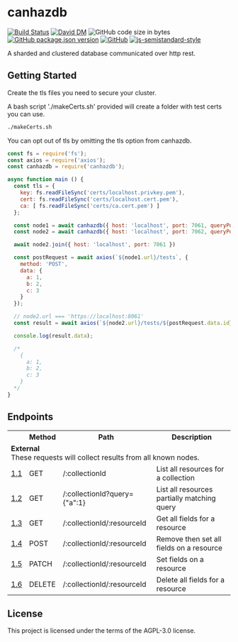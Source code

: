 # canhazdb
[![Build Status](https://travis-ci.org/markwylde/canhazdb.svg?branch=master)](https://travis-ci.org/markwylde/canhazdb)
[![David DM](https://david-dm.org/markwylde/canhazdb.svg)](https://david-dm.org/markwylde/canhazdb)
![GitHub code size in bytes](https://img.shields.io/github/languages/code-size/markwylde/canhazdb)
[![GitHub package.json version](https://img.shields.io/github/package-json/v/markwylde/canhazdb)](https://github.com/markwylde/canhazdb/blob/master/package.json)
[![GitHub](https://img.shields.io/github/license/markwylde/canhazdb)](https://github.com/markwylde/canhazdb/blob/master/LICENSE)
[![js-semistandard-style](https://img.shields.io/badge/code%20style-semistandard-brightgreen.svg?style=flat-square)](https://github.com/standard/semistandard)

A sharded and clustered database communicated over http rest.

## Getting Started
Create the tls files you need to secure your cluster.

A bash script './makeCerts.sh' provided will create a folder with test certs you can use.

```bash
./makeCerts.sh
```

You can opt out of tls by omitting the tls option from canhazdb.

```javascript
const fs = require('fs');
const axios = require('axios');
const canhazdb = require('canhazdb');

async function main () {
  const tls = {
    key: fs.readFileSync('certs/localhost.privkey.pem'),
    cert: fs.readFileSync('certs/localhost.cert.pem'),
    ca: [ fs.readFileSync('certs/ca.cert.pem') ]
  };

  const node1 = await canhazdb({ host: 'localhost', port: 7061, queryPort: 8061, tls })
  const node2 = await canhazdb({ host: 'localhost', port: 7062, queryPort: 8062, tls })

  await node2.join({ host: 'localhost', port: 7061 })

  const postRequest = await axios(`${node1.url}/tests`, {
    method: 'POST',
    data: {
      a: 1,
      b: 2,
      c: 3
    }
  });

  // node2.url === 'https://localhost:8061'
  const result = await axios(`${node2.url}/tests/${postRequest.data.id}`);

  console.log(result.data);

  /*
    {
      a: 1,
      b: 2,
      c: 3
    }
  */
}
```

## Endpoints

<table>
  <tr>
    <th></th>
    <th>Method</th>
    <th>Path</th>
    <th>Description</th>
  </tr>
  <tr>
    <td colspan=4>
      <strong>External</strong></br>
      These requests will collect results from all known nodes.
    </td>
  </tr>
  <tr>
    <td><a href="https://www.github.com/markwylde/canhazdb">1.1</a></td>
    <td>GET</td>
    <td>/:collectionId</td>
    <td>List all resources for a collection</td>
  </tr>
  <tr>
    <td><a href="https://www.github.com/markwylde/canhazdb">1.2</a></td>
    <td>GET</td>
    <td>/:collectionId?query={"a":1}</td>
    <td>List all resources partially matching query</td>
  </tr>
  <tr>
    <td><a href="https://www.github.com/markwylde/canhazdb">1.3</a></td>
    <td>GET</td>
    <td>/:collectionId/:resourceId</td>
    <td>Get all fields for a resource</td>
  </tr>
  <tr>
    <td><a href="https://www.github.com/markwylde/canhazdb">1.4</a></td>
    <td>POST</td>
    <td>/:collectionId/:resourceId</td>
    <td>Remove then set all fields on a resource</td>
  </tr>
  <tr>
    <td><a href="https://www.github.com/markwylde/canhazdb">1.5</a></td>
    <td>PATCH</td>
    <td>/:collectionId/:resourceId</td>
    <td>Set fields on a resource</td>
  </tr>
  <tr>
    <td><a href="https://www.github.com/markwylde/canhazdb">1.6</a></td>
    <td>DELETE</td>
    <td>/:collectionId/:resourceId</td>
    <td>Delete all fields for a resource</td>
  </tr>
</table>

## License
This project is licensed under the terms of the AGPL-3.0 license.